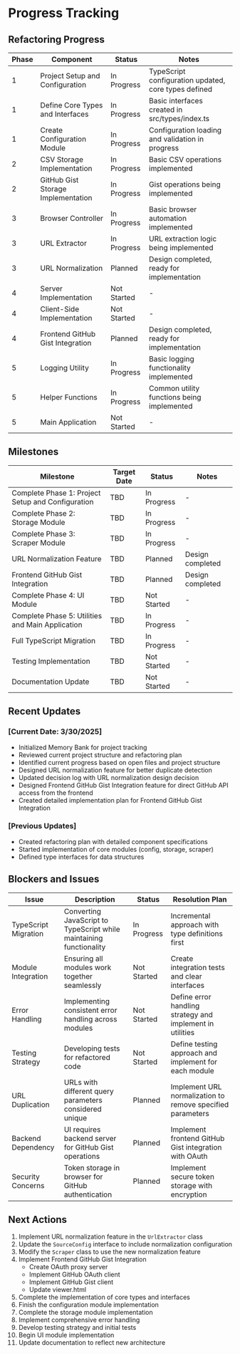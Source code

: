# Progress Tracking

## Refactoring Progress

| Phase | Component | Status | Notes |
|-------|-----------|--------|-------|
| 1 | Project Setup and Configuration | In Progress | TypeScript configuration updated, core types defined |
| 1 | Define Core Types and Interfaces | In Progress | Basic interfaces created in src/types/index.ts |
| 1 | Create Configuration Module | In Progress | Configuration loading and validation in progress |
| 2 | CSV Storage Implementation | In Progress | Basic CSV operations implemented |
| 2 | GitHub Gist Storage Implementation | In Progress | Gist operations being implemented |
| 3 | Browser Controller | In Progress | Basic browser automation implemented |
| 3 | URL Extractor | In Progress | URL extraction logic being implemented |
| 3 | URL Normalization | Planned | Design completed, ready for implementation |
| 4 | Server Implementation | Not Started | - |
| 4 | Client-Side Implementation | Not Started | - |
| 4 | Frontend GitHub Gist Integration | Planned | Design completed, ready for implementation |
| 5 | Logging Utility | In Progress | Basic logging functionality implemented |
| 5 | Helper Functions | In Progress | Common utility functions being implemented |
| 5 | Main Application | Not Started | - |

## Milestones

| Milestone | Target Date | Status | Notes |
|-----------|-------------|--------|-------|
| Complete Phase 1: Project Setup and Configuration | TBD | In Progress | - |
| Complete Phase 2: Storage Module | TBD | In Progress | - |
| Complete Phase 3: Scraper Module | TBD | In Progress | - |
| URL Normalization Feature | TBD | Planned | Design completed |
| Frontend GitHub Gist Integration | TBD | Planned | Design completed |
| Complete Phase 4: UI Module | TBD | Not Started | - |
| Complete Phase 5: Utilities and Main Application | TBD | In Progress | - |
| Full TypeScript Migration | TBD | In Progress | - |
| Testing Implementation | TBD | Not Started | - |
| Documentation Update | TBD | Not Started | - |

## Recent Updates

### [Current Date: 3/30/2025]

- Initialized Memory Bank for project tracking
- Reviewed current project structure and refactoring plan
- Identified current progress based on open files and project structure
- Designed URL normalization feature for better duplicate detection
- Updated decision log with URL normalization design decision
- Designed Frontend GitHub Gist Integration feature for direct GitHub API access from the frontend
- Created detailed implementation plan for Frontend GitHub Gist Integration

### [Previous Updates]

- Created refactoring plan with detailed component specifications
- Started implementation of core modules (config, storage, scraper)
- Defined type interfaces for data structures

## Blockers and Issues

| Issue | Description | Status | Resolution Plan |
|-------|-------------|--------|----------------|
| TypeScript Migration | Converting JavaScript to TypeScript while maintaining functionality | In Progress | Incremental approach with type definitions first |
| Module Integration | Ensuring all modules work together seamlessly | Not Started | Create integration tests and clear interfaces |
| Error Handling | Implementing consistent error handling across modules | Not Started | Define error handling strategy and implement in utilities |
| Testing Strategy | Developing tests for refactored code | Not Started | Define testing approach and implement for each module |
| URL Duplication | URLs with different query parameters considered unique | Planned | Implement URL normalization to remove specified parameters |
| Backend Dependency | UI requires backend server for GitHub Gist operations | Planned | Implement frontend GitHub Gist integration with OAuth |
| Security Concerns | Token storage in browser for GitHub authentication | Planned | Implement secure token storage with encryption |

## Next Actions

1. Implement URL normalization feature in the `UrlExtractor` class
2. Update the `SourceConfig` interface to include normalization configuration
3. Modify the `Scraper` class to use the new normalization feature
4. Implement Frontend GitHub Gist Integration
   - Create OAuth proxy server
   - Implement GitHub OAuth client
   - Implement GitHub Gist client
   - Update viewer.html
5. Complete the implementation of core types and interfaces
6. Finish the configuration module implementation
7. Complete the storage module implementation
8. Implement comprehensive error handling
9. Develop testing strategy and initial tests
10. Begin UI module implementation
11. Update documentation to reflect new architecture